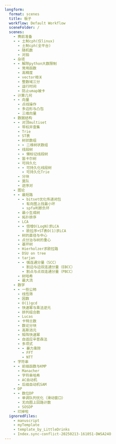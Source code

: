```yaml
---
longform:
  format: scenes
  title: 板子
  workflow: Default Workflow
  sceneFolder: /
  scenes:
    - 赛前准备
    - - 土制cph(仅linux)
      - 土制cph(全平台)
      - 随机数
      - 对拍
    - 杂项
    - - 解除python大数限制
      - 常用函数
      - 高精度
      - vector相关
      - 整数域三分
      - 运行时间
      - 防止umap被卡
    - 计算几何
    - - 向量
      - 点线操作
      - 多边形与凸包
      - 三维向量
    - 数据结构
    - - 对顶multiset
      - 带权并查集
      - Trie
      - ST表
      - 树状数组
      - - 二维树状数组
      - 线段树
      - - 懒标记线段树
      - 笛卡尔树
      - 可持久化
      - - 可持久化线段树
        - 可持久化Trie
      - 分块
      - 莫队
      - 逆序对
    - 图论
    - - 最短路
      - - bitset优化传递闭包
        - 有向图上找最小环
        - spfa判断负环
      - 最小生成树
      - 拓扑排序
      - LCA
      - - 倍增O(LogN)求LCA
        - 欧拉序+ST表O(1)求LCA
      - 树的直径与中心
      - 点分治与树的重心
      - 基环树
      - Hierholzer求欧拉路
      - DSU on tree
      - tarjan
      - - 强连通分量（SCC）
        - 割边与边双连通分量（EBCC）
        - 割点与点双连通分量（PBCC）
      - 树哈希
      - 最大流
    - 数学
    - - 一些公柿
      - 线性筛
      - 因数
      - O(1)gcd
      - 快速幂与乘法逆元
      - 排列组合数
      - Lucas
      - 卡特兰数
      - 数论分块
      - 高斯消元
      - 矩阵快速幂
      - 自适应辛普森法
      - 多项式
      - - 暴力乘除
        - FFT
        - NTT
    - 字符串
    - - 前缀函数与KMP
      - Manacher
      - 字符串哈希
      - AC自动机
      - 后缀自动机SAM
    - DP
    - - 数位DP
      - 单调队列优化（滑动窗口）
      - 无向图上回路计数
      - SOSDP
    - 烂掉啦
  ignoredFiles:
    - manuscript
    - myTemplate
    - template_by_LittleDrinks
    - Index.sync-conflict-20250213-161051-DWSA24O
---
```

